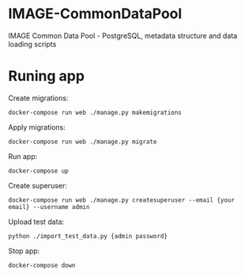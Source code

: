 # IMAGE-CommonDataPool
IMAGE Common Data Pool - PostgreSQL, metadata structure and data loading scripts

# Runing app


Create migrations:

```docker-compose run web ./manage.py makemigrations```

Apply migrations:

 ```docker-compose run web ./manage.py migrate```
 
Run app:

```docker-compose up```

Create superuser:

```docker-compose run web ./manage.py createsuperuser --email {your email} --username admin```

Upload test data:

```python ./import_test_data.py {admin password}```

Stop app:

```docker-compose down```

 
